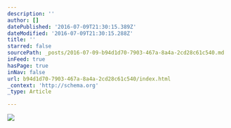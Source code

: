 ```yaml
---
description: ''
author: []
datePublished: '2016-07-09T21:30:15.389Z'
dateModified: '2016-07-09T21:30:15.288Z'
title: ''
starred: false
sourcePath: _posts/2016-07-09-b94d1d70-7903-467a-8a4a-2cd28c61c540.md
inFeed: true
hasPage: true
inNav: false
url: b94d1d70-7903-467a-8a4a-2cd28c61c540/index.html
_context: 'http://schema.org'
_type: Article

---
```

![](https://the-grid-user-content.s3-us-west-2.amazonaws.com/bbc5265b-cd52-4cb4-b311-6ec8029a5bee.jpg)